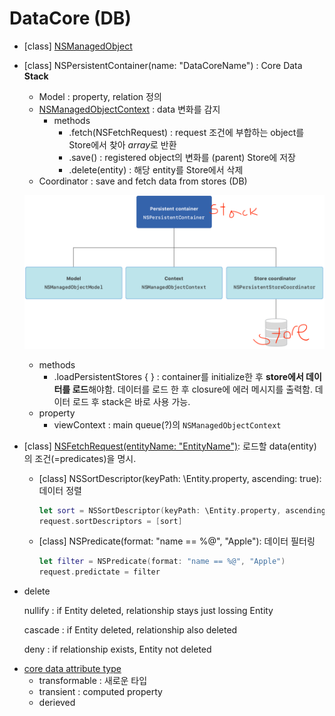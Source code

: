 # DataCore (DB)

* [class] [NSManagedObject](https://developer.apple.com/documentation/coredata/nsmanagedobject) 

* [class] NSPersistentContainer(name: "DataCoreName") : Core Data **Stack**

  * Model : property, relation 정의
  * [NSManagedObjectContext](https://developer.apple.com/documentation/coredata/nsmanagedobjectcontext) : data 변화를 감지
    * methods
      * .fetch(NSFetchRequest) : request 조건에 부합하는 object를 Store에서 찾아 *array*로 반환
      * .save() : registered object의 변화를 (parent) Store에 저장 
      * .delete(entity) : 해당 entity를 Store에서 삭제
  * Coordinator : save and fetch data from stores (DB)

  ![](./CoreData.png)

  * methods
    * .loadPersistentStores { } : container를 initialize한 후 **store에서 데이터를 로드**해야함. 데이터를 로드 한 후 closure에 에러 메시지를 출력함. 데이터 로드 후 stack은 바로 사용 가능.
  * property 
    * viewContext : main queue(?)의 `NSManagedObjectContext` 

* [class] [NSFetchRequest(entityName: "EntityName")](https://developer.apple.com/documentation/coredata/nsfetchrequest): 로드할 data(entity)의 조건(=predicates)을 명시.

  * [class] NSSortDescriptor(keyPath: \Entity.property, ascending: true): 데이터 정렬

    ```swift
    let sort = NSSortDescriptor(keyPath: \Entity.property, ascending: true)
    request.sortDescriptors = [sort]
    ```

  * [class] NSPredicate(format: "name == %@", "Apple"): 데이터 필터링

    ```swift
    let filter = NSPredicate(format: "name == %@", "Apple")
    request.predictate = filter
    ```



* delete 

  nullify : if Entity deleted, relationship stays just lossing Entity

  cascade : if Entity deleted, relationship also deleted

  deny : if relationship exists, Entity not deleted

- [core data attribute type](https://developer.apple.com/documentation/coredata/handling_different_data_types_in_core_data)
  - transformable : 새로운 타입
  - transient : computed property
  - derieved
